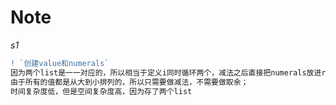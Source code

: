 # Note
 _s1_ 
```diff
! `创建value和numerals`
因为两个list是一一对应的，所以相当于定义i同时循环两个，减法之后直接把numerals放进result；
由于所有的值都是从大到小排列的，所以只需要做减法，不需要做取余；
时间复杂度低，但是空间复杂度高，因为存了两个list
```
